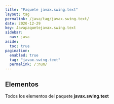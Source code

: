 ```yaml
---
title: "Paquete javax.swing.text"
layout: tag
permalink: /java/tag/javax.swing.text/
date: 2020-12-29
key: Javapaquetejavax.swing.text
sidebar: 
  nav: java
aside: 
  toc: true
pagination: 
  enabled: true
  tag: "javax.swing.text"
  permalink: /:num/
---
```


<h2>Elementos</h2>
Todos los elementos del paquete <strong>javax.swing.text</strong>
